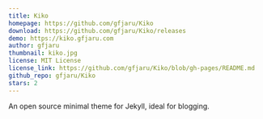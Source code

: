 ```yaml
---
title: Kiko
homepage: https://github.com/gfjaru/Kiko
download: https://github.com/gfjaru/Kiko/releases
demo: https://kiko.gfjaru.com
author: gfjaru
thumbnail: kiko.jpg
license: MIT License
license_link: https://github.com/gfjaru/Kiko/blob/gh-pages/README.md
github_repo: gfjaru/Kiko
stars: 2
---
```


An open source minimal theme for Jekyll, ideal for blogging.
